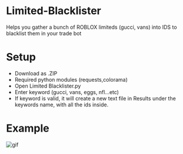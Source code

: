 # Limited-Blacklister
Helps you gather a bunch of ROBLOX limiteds (gucci, vans) into IDS to blacklist them in your trade bot

# Setup
- Download as .ZIP
- Required python modules (requests,colorama)
- Open Limited Blacklister.py
- Enter keyword (gucci, vans, eggs, nfl...etc)
- If keyword is valid, it will create a new text file in Results under the keywords name, with all the ids inside.

# Example 

![gif](https://imgur.com/gallery/syPAtT2.gif)
